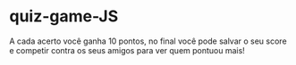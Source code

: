 # quiz-game-JS

A cada acerto você ganha 10 pontos, no final você pode salvar o seu score e competir contra os seus amigos para ver quem pontuou mais!